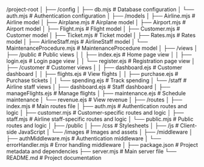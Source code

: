 /project-root
│
├── /config
│   ├── db.mjs                # Database configuration
│   └── auth.mjs              # Authentication configuration
│
├── /models
│   ├── Airline.mjs           # Airline model
│   ├── Airplane.mjs          # Airplane model
│   ├── Airport.mjs           # Airport model
│   ├── Flight.mjs            # Flight model
│   ├── Customer.mjs          # Customer model
│   ├── Ticket.mjs            # Ticket model
│   ├── Rates.mjs             # Rates model
│   ├── AirlineStaff.mjs      # AirlineStaff model
│   └── MaintenanceProcedure.mjs # MaintenanceProcedure model
│
├── /views
│   ├── /public               # Public views
│   │   ├── index.ejs         # Home page view
│   │   ├── login.ejs         # Login page view
│   │   └── register.ejs      # Registration page view
│   ├── /customer             # Customer views
│   │   ├── dashboard.ejs     # Customer dashboard
│   │   ├── flights.ejs       # View flights
│   │   ├── purchase.ejs      # Purchase tickets
│   │   └── spending.ejs      # Track spending
│   └── /staff                # Airline staff views
│       ├── dashboard.ejs     # Staff dashboard
│       ├── manageFlights.ejs # Manage flights
│       ├── maintenance.ejs   # Schedule maintenance
│       └── revenue.ejs       # View revenue
│
├── /routes
│   ├── index.mjs             # Main routes file
│   ├── auth.mjs              # Authentication routes and logic
│   ├── customer.mjs          # Customer-specific routes and logic
│   ├── staff.mjs             # Airline staff-specific routes and logic
│   └── public.mjs            # Public routes and logic
│
├── /public
│   ├── /css                  # Stylesheets
│   ├── /js                   # Client-side JavaScript
│   └── /images               # Images and assets
│
├── /middleware
│   ├── authMiddleware.mjs    # Authentication middleware
│   └── errorHandler.mjs      # Error handling middleware
│
├── package.json              # Project metadata and dependencies
├── server.mjs                # Main server file
└── README.md                 # Project documentation